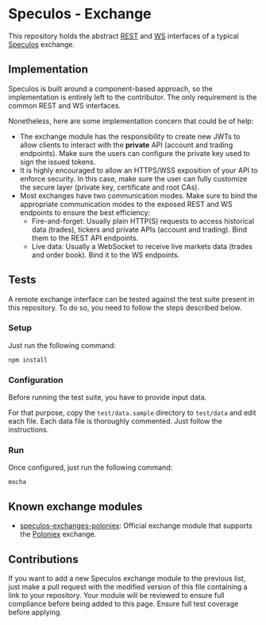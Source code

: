 # Speculos - Exchange

This repository holds the abstract [REST](REST.md) and [WS](WS.md) interfaces of a typical [Speculos](https://github.com/speculos/speculos) exchange.

## Implementation

Speculos is built around a component-based approach, so the implementation is entirely left to the contributor. The only requirement is the common REST and WS interfaces.

Nonetheless, here are some implementation concern that could be of help:
- The exchange module has the responsibility to create new JWTs to allow clients to interact with the **private** API (account and trading endpoints). Make sure the users can configure the private key used to sign the issued tokens.
- It is highly encouraged to allow an HTTPS/WSS exposition of your API to enforce security. In this case, make sure the user can fully customize the secure layer (private key, certificate and root CAs).
- Most exchanges have two communication modes. Make sure to bind the appropriate communication modes to the exposed REST and WS endpoints to ensure the best efficiency:
	- Fire-and-forget: Usually plain HTTP(S) requests to access historical data (trades), tickers and private APIs (account and trading). Bind them to the REST API endpoints.
	- Live data: Usually a WebSocket to receive live markets data (trades and order book). Bind it to the WS endpoints.

## Tests

A remote exchange interface can be tested against the test suite present in this repository. To do so, you need to follow the steps described below.

### Setup

Just run the following command:
```shell
npm install
```

### Configuration

Before running the test suite, you have to provide input data.

For that purpose, copy the `test/data.sample` directory to `test/data` and edit each file.
Each data file is thoroughly commented. Just follow the instructions.

### Run

Once configured, just run the following command:

```shell
mocha
```

## Known exchange modules

- [speculos-exchanges-poloniex](https://github.com/speculos/speculos-exchanges-poloniex): Official exchange module that supports the [Poloniex](https://poloniex.com) exchange.

## Contributions

If you want to add a new Speculos exchange module to the previous list, just make a pull request with the modified version of this file containing a link to your repository. Your module will be reviewed to ensure full compliance before being added to this page. Ensure full test coverage before applying.